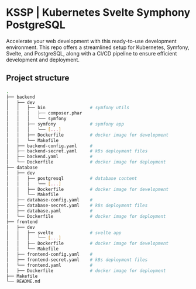 # KSSP | Kubernetes Svelte Symphony PostgreSQL

Accelerate your web development with this ready-to-use development environment.
This repo offers a streamlined setup for Kubernetes, Symfony, Svelte, and PostgreSQL, along with a CI/CD pipeline to ensure efficient development and deployment.

## Project structure

```bash
.
├── backend
│   ├── dev
│   │   ├── bin                 # symfony utils
│   │   │   ├── composer.phar
│   │   │   └── symfony
│   │   ├── symfony             # symfony app
│   │   │   └── [...]
│   │   ├── Dockerfile          # docker image for development
│   │   └── Makefile
│   ├── backend-config.yaml     #
│   ├── backend-secret.yaml     # k8s deployment files
│   ├── backend.yaml            #
│   └── Dockerfile              # docker image for deployment
├── database
│   ├── dev
│   │   ├── postgresql          # database content
│   │   │   └── [...]
│   │   ├── Dockerfile          # docker image for development
│   │   └── Makefile
│   ├── database-config.yaml    #
│   ├── database-secret.yaml    # k8s deployment files
│   ├── database.yaml           #
│   └── Dockerfile              # docker image for deployment
├── frontend
│   ├── dev
│   │   ├── svelte              # svelte app
│   │   │   └── [...]
│   │   ├── Dockerfile          # docker image for development
│   │   └── Makefile
│   ├── frontend-config.yaml    #
│   ├── frontend-secret.yaml    # k8s deployment files
│   └── frontend.yaml           #
│   ├── Dockerfile              # docker image for deployment
├── Makefile
└── README.md
```
